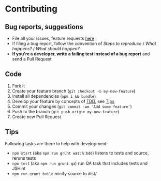 # Contributing

## Bug reports, suggestions

- File all your issues, feature requests [here](https://github.com/interactive-pioneers/iptools-jquery-fileupload/issues)
- If filing a bug report, follow the convention of _Steps to reproduce_ / _What happens?_ / _What should happen?_
- __If you're a developer, write a failing test instead of a bug report__ and send a Pull Request

## Code

1. Fork it
2. Create your feature branch (`git checkout -b my-new-feature`)
2. Install all dependencies (`npm i && bundle`)
3. Develop your feature by concepts of [TDD](http://en.wikipedia.org/wiki/Test-driven_development), see [Tips](#tips)
3. Commit your changes (`git commit -am 'Add some feature'`)
4. Push to the branch (`git push origin my-new-feature`)
5. Create new Pull Request

## Tips

Following tasks are there to help with development:

- `npm start` (aka `npm run grunt watch:bdd`) listens to tests and source, reruns tests
- `npm test` (aka `npm run grunt qa`) run QA task that includes tests and JSHint
- `npm run grunt build` minify source to dist/
